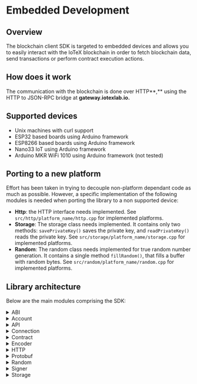 # Embedded Development

## Overview

The blockchain client SDK is targeted to embedded devices and allows you to easily interact with the IoTeX blockchain in order to fetch blockchain data, send transactions or perform contract execution actions.

## How does it work

The communication with the blockchain is done over HTTP**,** using the HTTP to JSON-RPC bridge at **gateway.iotexlab.io.**

## Supported devices

* Unix machines with curl support
* ESP32 based boards using Arduino framework
* ESP8266 based boards using Arduino framework
* Nano33 IoT using Arduino framework
* Arduino MKR WiFi 1010 using Arduino framework (not tested)

## Porting to a new platform

Effort has been taken in trying to decouple non-platform dependant code as much as possible. However, a specific implementation of the following modules is needed when porting the library to a non supported device:

* **Http**: the HTTP interface needs implemented. See `src/http/platform_name/http.cpp` for implemented platforms.
* **Storage**: The storage class needs implemented. It contains only two methods: `savePrivateKey()` saves the private key, and `readPrivateKey()` reads the private key. See `src/storage/platform_name/storage.cpp` for implemented platforms.
* **Random**: The random class needs implemented for true random number generation. It contains a single method `fillRandom()`, that fills a buffer with random bytes. See `src/random/platform_name/random.cpp` for implemented platforms.

## Library architecture

Below are the main modules comprising the SDK:

<details>

<summary>ABI</summary>

Classes and functions to encode data using the Ethereum abi specification.

</details>

<details>

<summary>Account</summary>

Classes and functions to create a wallet from a private key, obtain the address and send actions to the blockchain.

</details>

<details>

<summary>API</summary>

Classes and functions that wrap the HTTP endpoint calls to interact with the blockchain.

</details>

<details>

<summary>Connection</summary>

Classes and methods that represent a connection to the blockchain.

</details>

<details>

<summary>Contract</summary>

Classes and methods to interact with contracts.

</details>

<details>

<summary>Encoder</summary>

Classes and methods to perform different types of encoding (eg. bech32, protobuf, base64).

</details>

<details>

<summary>HTTP</summary>

Classes and methods to perform HTTP requests.

</details>

<details>

<summary>Protobuf</summary>

Classes and methods to handle protobuf message serialization and deserialization.

</details>

<details>

<summary>Random</summary>

Random generator implementations for each platform.

</details>

<details>

<summary>Signer</summary>

Classes and functions to sign messages.

</details>

<details>

<summary>Storage</summary>

Classes and functions to store and read the private key from persistent storage.

</details>

